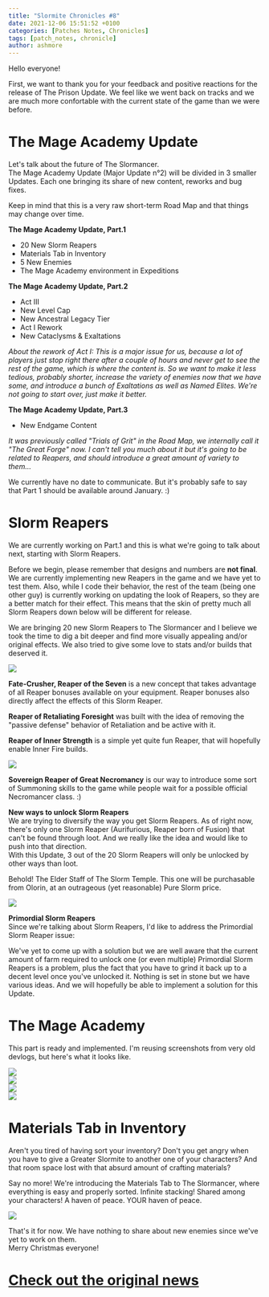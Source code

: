 ```yaml
---
title: "Slormite Chronicles #8"
date: 2021-12-06 15:51:52 +0100
categories: [Patches Notes, Chronicles]
tags: [patch_notes, chronicle]
author: ashmore
---
```

Hello everyone!   
  
First, we want to thank you for your feedback and positive reactions for the release of The Prison Update. We feel like we went back on tracks and we are much more confortable with the current state of the game than we were before.  
  

The Mage Academy Update
=======================

  
Let's talk about the future of The Slormancer.  
The Mage Academy Update (Major Update n°2) will be divided in 3 smaller Updates. Each one bringing its share of new content, reworks and bug fixes.  
  
Keep in mind that this is a very raw short-term Road Map and that things may change over time.  
  
**The Mage Academy Update, Part.1**  

* 20 New Slorm Reapers
* Materials Tab in Inventory
* 5 New Enemies
* The Mage Academy environment in Expeditions

  
  
**The Mage Academy Update, Part.2**  

* Act III
* New Level Cap
* New Ancestral Legacy Tier
* Act I Rework
* New Cataclysms & Exaltations

*About the rework of Act I: This is a major issue for us, because a lot of players just stop right there after a couple of hours and never get to see the rest of the game, which is where the content is. So we want to make it less tedious, probably shorter, increase the variety of enemies now that we have some, and introduce a bunch of Exaltations as well as Named Elites. We're not going to start over, just make it better.*  
  
**The Mage Academy Update, Part.3**  

* New Endgame Content

*It was previously called "Trials of Grit" in the Road Map, we internally call it "The Great Forge" now. I can't tell you much about it but it's going to be related to Reapers, and should introduce a great amount of variety to them…*  
  
We currently have no date to communicate. But it's probably safe to say that Part 1 should be available around January. :)  
  
  

Slorm Reapers
=============

  
We are currently working on Part.1 and this is what we're going to talk about next, starting with Slorm Reapers.  
  
Before we begin, please remember that designs and numbers are **not final**. We are currently implementing new Reapers in the game and we have yet to test them. Also, while I code their behavior, the rest of the team (being one other guy) is currently working on updating the look of Reapers, so they are a better match for their effect. This means that the skin of pretty much all Slorm Reapers down below will be different for release.  
  
We are bringing 20 new Slorm Reapers to The Slormancer and I believe we took the time to dig a bit deeper and find more visually appealing and/or original effects. We also tried to give some love to stats and/or builds that deserved it.   
  
![](/assets/patch_notes/fd915b7edb2f025ebb48336b6fdd85b29e93db61)  
  
**Fate-Crusher, Reaper of the Seven** is a new concept that takes advantage of all Reaper bonuses available on your equipment. Reaper bonuses also directly affect the effects of this Slorm Reaper.  
  
**Reaper of Retaliating Foresight** was built with the idea of removing the "passive defense" behavior of Retaliation and be active with it.  
  
**Reaper of Inner Strength** is a simple yet quite fun Reaper, that will hopefully enable Inner Fire builds.  
  
![](/assets/patch_notes/044924517cff57d70d8d343d7e6592f9f0fd87a6)  
  
**Sovereign Reaper of Great Necromancy** is our way to introduce some sort of Summoning skills to the game while people wait for a possible official Necromancer class. :)  
  
**New ways to unlock Slorm Reapers**  
We are trying to diversify the way you get Slorm Reapers. As of right now, there's only one Slorm Reaper (Aurifurious, Reaper born of Fusion) that can't be found through loot. And we really like the idea and would like to push into that direction.   
With this Update, 3 out of the 20 Slorm Reapers will only be unlocked by other ways than loot.  
  
Behold! The Elder Staff of The Slorm Temple. This one will be purchasable from Olorin, at an outrageous (yet reasonable) Pure Slorm price.  
  
![](/assets/patch_notes/b3eab3766d292ce8bbc223a774b698f85fedf955)  
  
**Primordial Slorm Reapers**  
Since we're talking about Slorm Reapers, I'd like to address the Primordial Slorm Reaper issue:  
  
We've yet to come up with a solution but we are well aware that the current amount of farm required to unlock one (or even multiple) Primordial Slorm Reapers is a problem, plus the fact that you have to grind it back up to a decent level once you've unlocked it. Nothing is set in stone but we have various ideas. And we will hopefully be able to implement a solution for this Update.  
  

The Mage Academy
================

  
This part is ready and implemented. I'm reusing screenshots from very old devlogs, but here's what it looks like.  
  
![](/assets/patch_notes/284a7e11fcd5040120e2ac465c620d92bb25e5ac)  
![](/assets/patch_notes/9a5cfc5786e6130f73153aaabff6ae37ba4e0621)  
![](/assets/patch_notes/da1b0e7016bf1e512a1866f4eea7a91706643c0d)  
![](/assets/patch_notes/a48f0eb008c66eb948fb6060858922eafeac43ec)  
  

Materials Tab in Inventory
==========================

  
Aren't you tired of having sort your inventory? Don't you get angry when you have to give a Greater Slormite to another one of your characters? And that room space lost with that absurd amount of crafting materials?   
  
Say no more! We're introducing the Materials Tab to The Slormancer, where everything is easy and properly sorted. Infinite stacking! Shared among your characters! A haven of peace. YOUR haven of peace.  
  
![](/assets/patch_notes/8588fa42538b11acff5675d17405eaead50de4d9)  
  
That's it for now. We have nothing to share about new enemies since we've yet to work on them.  
Merry Christmas everyone!

# <a href="https://steamstore-a.akamaihd.net/news/externalpost/steam_community_announcements/4224936215398506522" target="_blank">Check out the original news</a>